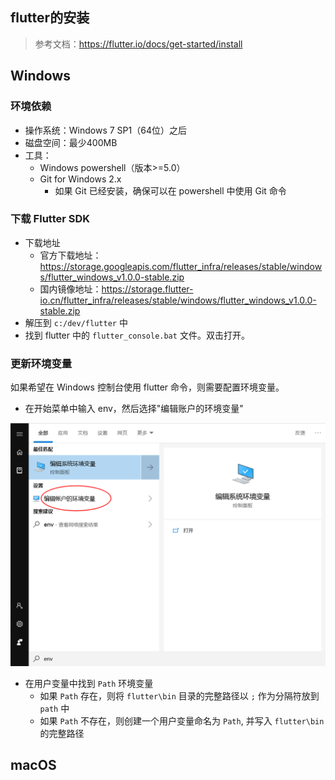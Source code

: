 ## flutter的安装

> 参考文档：https://flutter.io/docs/get-started/install

## Windows

### 环境依赖

- 操作系统：Windows 7 SP1（64位）之后
- 磁盘空间：最少400MB
- 工具：
  - Windows powershell（版本>=5.0）
  - Git for Windows 2.x
    - 如果 Git 已经安装，确保可以在 powershell 中使用 Git 命令

### 下载 Flutter SDK

- 下载地址
  - 官方下载地址：https://storage.googleapis.com/flutter_infra/releases/stable/windows/flutter_windows_v1.0.0-stable.zip
  - 国内镜像地址：https://storage.flutter-io.cn/flutter_infra/releases/stable/windows/flutter_windows_v1.0.0-stable.zip
- 解压到 `c:/dev/flutter` 中
- 找到 flutter 中的 `flutter_console.bat` 文件。双击打开。

### 更新环境变量

如果希望在 Windows 控制台使用 flutter 命令，则需要配置环境变量。

- 在开始菜单中输入 env，然后选择"编辑账户的环境变量"

![1547963321943](assets/1547963321943.png)

- 在用户变量中找到 `Path` 环境变量
  - 如果 `Path` 存在，则将 `flutter\bin` 目录的完整路径以 `;` 作为分隔符放到 `path` 中
  - 如果 `Path` 不存在，则创建一个用户变量命名为 `Path`, 并写入 `flutter\bin` 的完整路径

## macOS